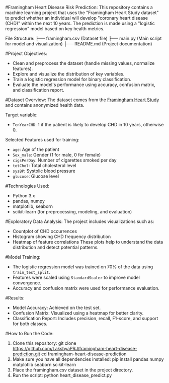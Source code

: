 #Framingham Heart Disease Risk Prediction:
This repository contains a machine learning project that uses the "Framingham Heart Study dataset" to predict whether an individual will develop "coronary heart disease (CHD)" within the next 10 years. The prediction is made using a "logistic regression" model based on key health metrics.

File Structure:
├── framingham.csv    (Dataset file)
├── main.py           (Main script for model and visualization)
├── README.md         (Project documentation)

#Project Objectives:
- Clean and preprocess the dataset (handle missing values, normalize features).
- Explore and visualize the distribution of key variables.
- Train a logistic regression model for binary classification.
- Evaluate the model's performance using accuracy, confusion matrix, and classification report.

#Dataset Overview:
The dataset comes from the [Framingham Heart Study](https://www.framinghamheartstudy.org/) and contains anonymized health data.

Target variable:
- `TenYearCHD`: 1 if the patient is likely to develop CHD in 10 years, otherwise 0.

Selected Features used for training:
- `age`: Age of the patient
- `Sex_male`: Gender (1 for male, 0 for female)
- `cigsPerDay`: Number of cigarettes smoked per day
- `totChol`: Total cholesterol level
- `sysBP`: Systolic blood pressure
- `glucose`: Glucose level

#Technologies Used:
- Python 3.x
- pandas, numpy
- matplotlib, seaborn
- scikit-learn (for preprocessing, modeling, and evaluation)

#Exploratory Data Analysis:
The project includes visualizations such as:
- Countplot of CHD occurrences
- Histogram showing CHD frequency distribution
- Heatmap of feature correlations
These plots help to understand the data distribution and detect potential patterns.

#Model Training:
- The logistic regression model was trained on 70% of the data using `train_test_split`.
- Features were scaled using `StandardScaler` to improve model convergence.
- Accuracy and confusion matrix were used for performance evaluation.

#Results:
- Model Accuracy: Achieved on the test set.
- Confusion Matrix: Visualized using a heatmap for better clarity.
- Classification Report: Includes precision, recall, F1-score, and support for both classes.

#How to Run the Code:
1. Clone this repository:
    git clone https://github.com/LakshyaPRJ/framingham-heart-disease-prediction.git
    cd framingham-heart-disease-prediction
2. Make sure you have all dependencies installed:
    pip install pandas numpy matplotlib seaborn scikit-learn
3. Place the framingham.csv dataset in the project directory.
4. Run the script:
    python heart_disease_predict.py
   
